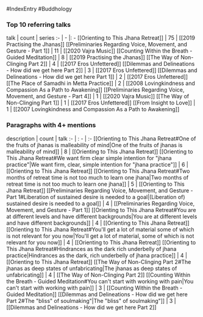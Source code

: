#IndexEntry #Buddhology

### Top 10 referring talks
talk | count | series
:- | - |: -
[[Orienting to This Jhana Retreat]] | 75 | [[2019 Practising the Jhanas]]
[[Preliminaries Regarding Voice, Movement, and Gesture - Part 1]] | 11 | [[2020 Vajra Music]]
[[Counting Within the Breath - Guided Meditation]] | 8 | [[2019 Practising the Jhanas]]
[[The Way of Non-Clinging Part 2]] | 4 | [[2017 Eros Unfettered]]
[[Dilemmas and Delineations - How did we get here Part 2]] | 3 | [[2017 Eros Unfettered]]
[[Dilemmas and Delineations - How did we get here Part 1]] | 2 | [[2017 Eros Unfettered]]
[[The Place of Samadhi in Metta Practice]] | 2 | [[2008 Lovingkindness and Compassion As a Path to Awakening]]
[[Preliminaries Regarding Voice, Movement, and Gesture - Part 4]] | 1 | [[2020 Vajra Music]]
[[The Way of Non-Clinging Part 1]] | 1 | [[2017 Eros Unfettered]]
[[From Insight to Love]] | 1 | [[2007 Lovingkindness and Compassion As a Path to Awakening]]

### Paragraphs with 4+ mentions
description | count | talk
:- | : - | :-
[[Orienting to This Jhana Retreat#One of the fruits of jhanas is malleability of mind\|One of the fruits of jhanas is malleability of mind]] | 8 | [[Orienting to This Jhana Retreat]]
[[Orienting to This Jhana Retreat#We want firm clear simple intention for "jhana practice"\|We want firm, clear, simple intention for "jhana practice"]] | 6 | [[Orienting to This Jhana Retreat]]
[[Orienting to This Jhana Retreat#Two months of retreat time is not too much to learn one jhana\|Two months of retreat time is not too much to learn one jhana]] | 5 | [[Orienting to This Jhana Retreat]]
[[Preliminaries Regarding Voice, Movement, and Gesture - Part 1#Liberation of sustained desire is needed to a goal\|(Liberation of) sustained desire is needed to a goal]] | 4 | [[Preliminaries Regarding Voice, Movement, and Gesture - Part 1]]
[[Orienting to This Jhana Retreat#You are at different levels and have different backgrounds\|You are at different levels and have different backgrounds]] | 4 | [[Orienting to This Jhana Retreat]]
[[Orienting to This Jhana Retreat#You'll get a lot of material some of which is not relevant for you now\|You'll get a lot of material, some of which is not relevant for you now]] | 4 | [[Orienting to This Jhana Retreat]]
[[Orienting to This Jhana Retreat#Hindrances as the dark rich underbelly of jhana practice\|Hindrances as the dark, rich underbelly of jhana practice]] | 4 | [[Orienting to This Jhana Retreat]]
[[The Way of Non-Clinging Part 2#The jhanas as deep states of unfabricating\|The jhanas as deep states of unfabricating]] | 4 | [[The Way of Non-Clinging Part 2]]
[[Counting Within the Breath - Guided Meditation#You can't start with working with pain\|You can't start with working with pain]] | 3 | [[Counting Within the Breath - Guided Meditation]]
[[Dilemmas and Delineations - How did we get here Part 2#The "bliss" of soulmaking"\|The "bliss" of soulmaking"]] | 3 | [[Dilemmas and Delineations - How did we get here Part 2]]

